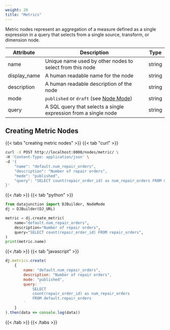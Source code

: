 ```yaml
---
weight: 20
title: "Metrics"
---
```


Metric nodes represent an aggregation of a measure defined as a single expression in a query that selects from
a single source, transform, or dimension node.

| Attribute    | Description                                                                                 | Type   |
|--------------|---------------------------------------------------------------------------------------------|--------|
| name         | Unique name used by other nodes to select from this node                                    | string |
| display_name | A human readable name for the node                                                          | string |
| description  | A human readable description of the node                                                    | string |
| mode         | `published` or `draft` (see [Node Mode](../../../dj-concepts/node-dependencies/#node-mode)) | string |
| query        | A SQL query that selects a single expression from a single node                             | string |

## Creating Metric Nodes

{{< tabs "creating metric nodes" >}}
{{< tab "curl" >}}
```sh
curl -X POST http://localhost:8000/nodes/metric/ \
-H 'Content-Type: application/json' \
-d '{
    "name": "default.num_repair_orders",
    "description": "Number of repair orders",
    "mode": "published",
    "query": "SELECT count(repair_order_id) as num_repair_orders FROM default.repair_orders"
}'
```
{{< /tab >}}
{{< tab "python" >}}

```py
from datajunction import DJBuilder, NodeMode
dj = DJBuilder(DJ_URL)

metric = dj.create_metric(
    name="default.num_repair_orders",
    description="Number of repair orders",
    query="SELECT count(repair_order_id) FROM repair_orders",
)
print(metric.name)
```
{{< /tab >}}
{{< tab "javascript" >}}
```js
dj.metrics.create(
    {
        name: "default.num_repair_orders",
        description: "Number of repair orders",
        mode: "published",
        query: `
            SELECT
            count(repair_order_id) as num_repair_orders
            FROM default.repair_orders
        `
    }
).then(data => console.log(data))
```
{{< /tab >}}
{{< /tabs >}}
